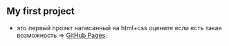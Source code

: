 ## My first project
- это первый проэкт написанный на html+css оцените если есть такая возможность => [GitHub Pages](https://vuvuzelich.github.io/Google_project_search_eng/).
